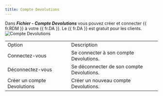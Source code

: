 ```yaml
---
title: Compte Devolutions
---
```

Dans ***Fichier - Compte Devolutions*** vous pouvez créer et connecter {{ fr.RDM }} à votre {{ fr.DA }}. Le {{ fr.DA }} est gratuit pour les clients.  
![Compte Devolutions](https://webdevolutions.azureedge.net/docs/fr/rdm/mac/RdmMac4006.png) 

<table>
	<tr>
		<td>
Option 
		</td>
		<td>
Description 
		</td>
	</tr>
	<tr>
		<td>
Connectez-vous 
		</td>
		<td>
Se connecter à son compte Devolutions. 
		</td>
	</tr>
	<tr>
		<td>
Déconnectez-vous 
		</td>
		<td>
Se déconnecter de son compte Devolutions. 
		</td>
	</tr>
	<tr>
		<td>
Créer un compte Devolutions 
		</td>
		<td>
Créer un nouveau compte Devolutions. 
		</td>
	</tr>
</table>


